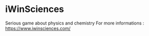 # iWinSciences

Serious game about physics and chemistry
For more informations : https://www.iwinsciences.com/
